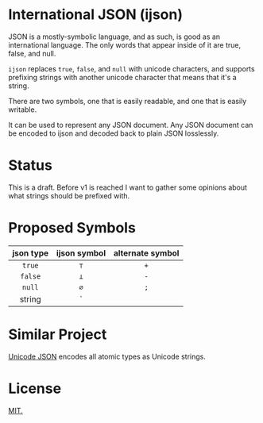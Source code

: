# International JSON (ijson)

JSON is a mostly-symbolic language, and as such, is good as an international
language. The only words that appear inside of it are true, false, and null.

`ijson` replaces `true`, `false`, and `null` with unicode characters, and
supports prefixing strings with another unicode character that means that
it's a string.

There are two symbols, one that is easily readable, and one that is easily
writable.

It can be used to represent any JSON document. Any JSON document can be
encoded to ijson and decoded back to plain JSON losslessly.

# Status

This is a draft. Before v1 is reached I want to gather some opinions about
what strings should be prefixed with.

# Proposed Symbols

| json type | ijson symbol | alternate symbol |
|:---------:|:------------:|:----------------:|
| `true`    | `⊤`          | `+`              |
| `false`   | `⊥`          | `-`              |
| `null`    | `∅`          | `;`              |
| string    | \`           |                  |

# Similar Project

[Unicode JSON](https://github.com/benatkin/ujson) encodes all atomic types
as Unicode strings.

# License

[MIT.](http://bat.mit-license.org/)
